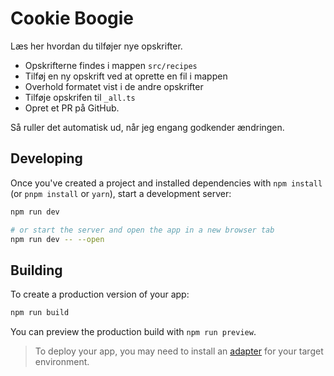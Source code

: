 # Cookie Boogie

Læs her hvordan du tilføjer nye opskrifter.

- Opskrifterne findes i mappen ``src/recipes``
- Tilføj en ny opskrift ved at oprette en fil i mappen
- Overhold formatet vist i de andre opskrifter
- Tilføje opskrifen til `_all.ts`
- Opret et PR på GitHub.

Så ruller det automatisk ud, når jeg engang godkender ændringen.

## Developing
Once you've created a project and installed dependencies with `npm install` (or `pnpm install` or `yarn`), start a
development server:

```bash
npm run dev

# or start the server and open the app in a new browser tab
npm run dev -- --open
```

## Building
To create a production version of your app:

```bash
npm run build
```

You can preview the production build with `npm run preview`.

> To deploy your app, you may need to install an [adapter](https://kit.svelte.dev/docs/adapters) for your target
> environment.

